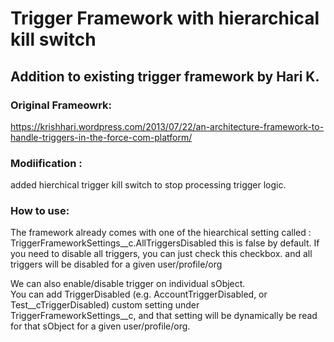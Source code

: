 # Trigger Framework with hierarchical kill switch


## Addition to existing trigger framework by Hari K.


### Original Frameowrk:
https://krishhari.wordpress.com/2013/07/22/an-architecture-framework-to-handle-triggers-in-the-force-com-platform/

### Modiification :
added hierchical trigger kill switch to stop processing trigger logic.


### How to use: 

 The framework already comes with one of the hiearchical setting called :
 TriggerFrameworkSettings__c.AllTriggersDisabled 
 this is false by default. If you need to disable all triggers, you can just check this checkbox. and all triggers will be disabled for a given user/profile/org

  We can also enable/disable trigger on individual sObject.  
  You can add <sObjectType>TriggerDisabled (e.g. AccountTriggerDisabled, or Test__cTriggerDisabled) custom setting under TriggerFrameworkSettings__c, and that setting will be dynamically be read for that sObject for a given user/profile/org.
